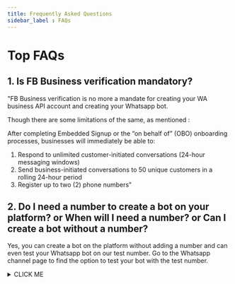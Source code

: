 ```yaml
---
title: Frequently Asked Questions
sidebar_label : FAQs
---
```


# Top FAQs

## 1. Is FB Business verification mandatory?

"FB Business verification is no more a mandate for creating your WA business API account and creating your Whatsapp bot. 

Though there are some limitations of the same, as mentioned : 

After completing Embedded Signup or the “on behalf of” (OBO) onboarding processes, businesses will immediately be able to:

1. Respond to unlimited customer-initiated conversations (24-hour messaging windows)
2. Send business-initiated conversations to 50 unique customers in a rolling 24-hour period
3. Register up to two (2) phone numbers"

## 2. Do I need a number to create a bot on your platform? or When will I need a number? or Can I create a bot without a number?

Yes, you can create a bot on the platform without adding a number and can even test your Whatsapp bot on our test number.
Go to the Whatsapp channel page to find the option to test your bot with the test number.

<details><summary>CLICK ME</summary>
<p>

#### yes, even hidden code blocks!

```python
print("hello world!")
```

</p>
</details>